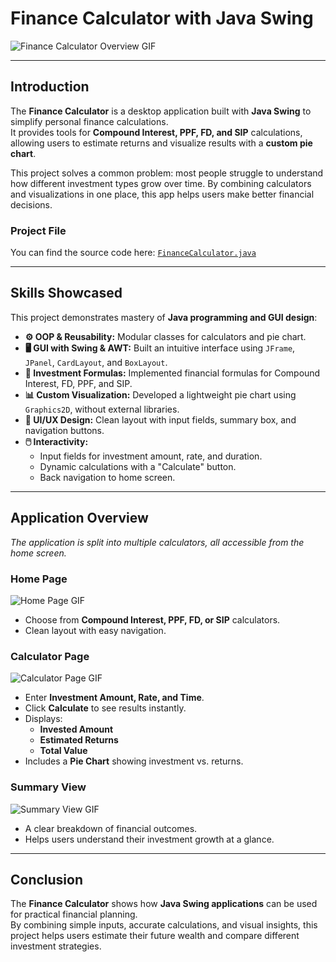 # Finance Calculator with Java Swing  

<img src="IMAGE/FinanceCalculator_Overview.gif" alt="Finance Calculator Overview GIF">  

---

## Introduction  

The **Finance Calculator** is a desktop application built with **Java Swing** to simplify personal finance calculations.  
It provides tools for **Compound Interest, PPF, FD, and SIP** calculations, allowing users to estimate returns and visualize results with a **custom pie chart**.  

This project solves a common problem: most people struggle to understand how different investment types grow over time. By combining calculators and visualizations in one place, this app helps users make better financial decisions.  

### Project File  
You can find the source code here: [`FinanceCalculator.java`](FinanceCalculator.java)  

---

## Skills Showcased  

This project demonstrates mastery of **Java programming and GUI design**:  

- **⚙️ OOP & Reusability:** Modular classes for calculators and pie chart.  
- **🖥️ GUI with Swing & AWT:** Built an intuitive interface using `JFrame`, `JPanel`, `CardLayout`, and `BoxLayout`.  
- **🔢 Investment Formulas:** Implemented financial formulas for Compound Interest, FD, PPF, and SIP.  
- **📊 Custom Visualization:** Developed a lightweight pie chart using `Graphics2D`, without external libraries.  
- **🎨 UI/UX Design:** Clean layout with input fields, summary box, and navigation buttons.  
- **🖱️ Interactivity:**  
  - Input fields for investment amount, rate, and duration.  
  - Dynamic calculations with a "Calculate" button.  
  - Back navigation to home screen.  

---

## Application Overview  

*The application is split into multiple calculators, all accessible from the home screen.*  

### Home Page  

<img src="IMAGE/FinanceCalculator_HomePage.gif" alt="Home Page GIF">  

- Choose from **Compound Interest, PPF, FD, or SIP** calculators.  
- Clean layout with easy navigation.  

### Calculator Page  

<img src="IMAGE/FinanceCalculator_Calculator.gif" alt="Calculator Page GIF">  

- Enter **Investment Amount, Rate, and Time**.  
- Click **Calculate** to see results instantly.  
- Displays:  
  - **Invested Amount**  
  - **Estimated Returns**  
  - **Total Value**  
- Includes a **Pie Chart** showing investment vs. returns.  

### Summary View  

<img src="IMAGE/FinanceCalculator_Summary.gif" alt="Summary View GIF">  

- A clear breakdown of financial outcomes.  
- Helps users understand their investment growth at a glance.  

---

## Conclusion  

The **Finance Calculator** shows how **Java Swing applications** can be used for practical financial planning.  
By combining simple inputs, accurate calculations, and visual insights, this project helps users estimate their future wealth and compare different investment strategies.  
